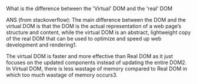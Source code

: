 What is the difference between the 'Virtual' DOM and the 'real' DOM

ANS (from stackoverflow):
The main difference between the DOM and the virtual DOM is that the DOM is the actual representation of a web page’s structure and content, while the virtual DOM is an abstract, lightweight copy of the real DOM that can be used to optimize and speed up web development and rendering1.

The virtual DOM is faster and more effective than Real DOM as it just focuses on the updated components instead of updating the entire DOM2. In Virtual DOM, there is less wastage of memory compared to Real DOM in which too much wastage of memory occurs3.


